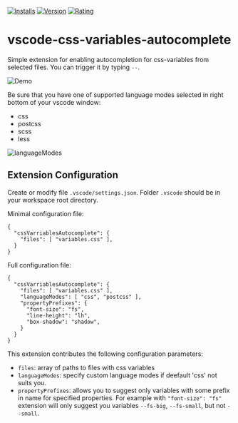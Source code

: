 [![Installs](https://vsmarketplacebadge.apphb.com/installs-short/paradigm-sy.vscode-css-variables-autocomplete.svg)](https://marketplace.visualstudio.com/items?itemName=paradigm-sy.vscode-css-variables-autocomplete)
[![Version](https://vsmarketplacebadge.apphb.com/version/paradigm-sy.vscode-css-variables-autocomplete.svg)](https://marketplace.visualstudio.com/items?itemName=paradigm-sy.vscode-css-variables-autocomplete)
[![Rating](https://vsmarketplacebadge.apphb.com/rating-star/paradigm-sy.vscode-css-variables-autocomplete.svg)](https://marketplace.visualstudio.com/items?itemName=paradigm-sy.vscode-css-variables-autocomplete)

# vscode-css-variables-autocomplete

Simple extension for enabling autocompletion for css-variables from selected files. You can trigger it by typing `--`.

![Demo](https://github.com/paradigm-sy/vscode-css-variables-autocomplete/blob/master/img/demo.gif)

Be sure that you have one of supported language modes selected in right bottom of your vscode window:
* css
* postcss
* scss
* less

![languageModes](https://github.com/paradigm-sy/vscode-css-variables-autocomplete/blob/master/img/language-mode.png)

## Extension Configuration
Create or modify file `.vscode/settings.json`. Folder `.vscode` should be in your workspace root directory.

Minimal configuration file:
```
{
  "cssVarriablesAutocomplete": {
    "files": [ "variables.css" ],
  }
}
```

Full configuration file:
```
{
  "cssVarriablesAutocomplete": {
    "files": [ "variables.css" ],
    "languageModes": [ "css", "postcss" ],
    "propertyPrefixes": {
      "font-size": "fs",
      "line-height": "lh",
      "box-shadow": "shadow",
    }
  }
}
```

This extension contributes the following configuration parameters:

* `files`: array of paths to files with css variables
* `languageModes`: specify custom language modes if deefault 'css' not suits you.
* `propertyPrefixes`: allows you to suggest only variables with some prefix in name for specified properties. For example with `"font-size": "fs"` extension will only suggest you variables `--fs-big`, `--fs-small`, but not `--small`.
